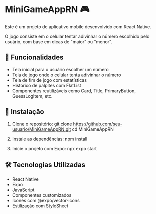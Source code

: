 # MiniGameAppRN 🎮

Este é um projeto de aplicativo mobile desenvolvido com React Native.

O jogo consiste em o celular tentar adivinhar o número escolhido pelo usuário, com base em dicas de "maior" ou "menor".

## 📱 Funcionalidades

- Tela inicial para o usuário escolher um número
- Tela de jogo onde o celular tenta adivinhar o número
- Tela de fim de jogo com estatísticas
- Histórico de palpites com FlatList
- Componentes reutilizáveis como Card, Title, PrimaryButton, GuessLogItem, etc.

## 🚀 Instalação

1. Clone o repositório:
   git clone https://github.com/seu-usuario/MiniGameAppRN.git
   cd MiniGameAppRN

2. Instale as dependências:
   npm install

3. Inicie o projeto com Expo:
   npx expo start

## 🛠️ Tecnologias Utilizadas

- React Native
- Expo
- JavaScript
- Componentes customizados
- Ícones com @expo/vector-icons
- Estilização com StyleSheet


